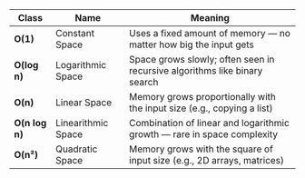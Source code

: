 | Class          | Name               | Meaning                                                                   |
| -------------- | ------------------ | ------------------------------------------------------------------------- |
| **O(1)**       | Constant Space     | Uses a fixed amount of memory — no matter how big the input gets          |
| **O(log n)**   | Logarithmic Space  | Space grows slowly; often seen in recursive algorithms like binary search |
| **O(n)**       | Linear Space       | Memory grows proportionally with the input size (e.g., copying a list)    |
| **O(n log n)** | Linearithmic Space | Combination of linear and logarithmic growth — rare in space complexity   |
| **O(n²)**      | Quadratic Space    | Memory grows with the square of input size (e.g., 2D arrays, matrices)    |
